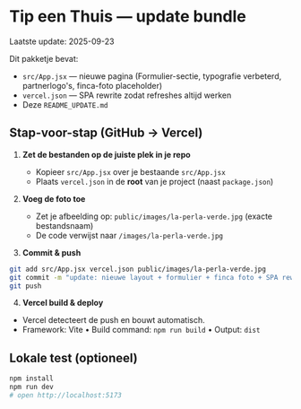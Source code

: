 # Tip een Thuis — update bundle
Laatste update: 2025-09-23

Dit pakketje bevat:
- `src/App.jsx` — nieuwe pagina (Formulier-sectie, typografie verbeterd, partnerlogo's, finca-foto placeholder)
- `vercel.json` — SPA rewrite zodat refreshes altijd werken
- Deze `README_UPDATE.md`

## Stap-voor-stap (GitHub → Vercel)

1. **Zet de bestanden op de juiste plek in je repo**
   - Kopieer `src/App.jsx` over je bestaande `src/App.jsx`
   - Plaats `vercel.json` in de **root** van je project (naast `package.json`)

2. **Voeg de foto toe**
   - Zet je afbeelding op: `public/images/la-perla-verde.jpg` (exacte bestandsnaam)
   - De code verwijst naar `/images/la-perla-verde.jpg`

3. **Commit & push**
```bash
git add src/App.jsx vercel.json public/images/la-perla-verde.jpg
git commit -m "update: nieuwe layout + formulier + finca foto + SPA rewrite"
git push
```

4. **Vercel build & deploy**
- Vercel detecteert de push en bouwt automatisch.
- Framework: Vite • Build command: `npm run build` • Output: `dist`

## Lokale test (optioneel)
```bash
npm install
npm run dev
# open http://localhost:5173
```
